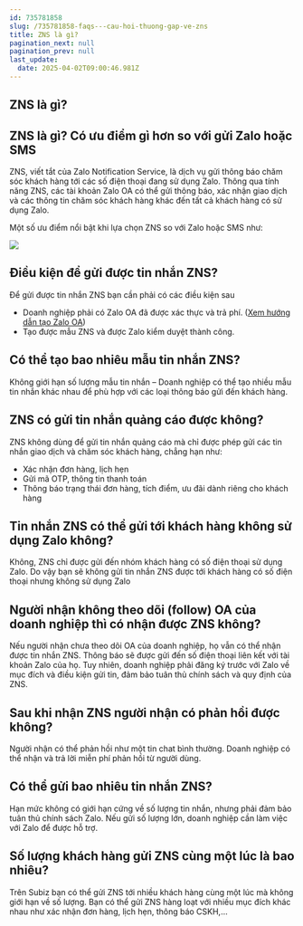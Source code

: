 ```yaml
---
id: 735781858
slug: /735781858-faqs---cau-hoi-thuong-gap-ve-zns
title: ZNS là gì?
pagination_next: null
pagination_prev: null
last_update:
  date: 2025-04-02T09:00:46.981Z
---
```


## ZNS là gì? 

## ZNS là gì? Có ưu điểm gì hơn so với gửi Zalo hoặc SMS


ZNS, viết tắt của Zalo Notification Service, là dịch vụ gửi thông báo chăm sóc khách hàng tới các số điện thoại đang sử dụng Zalo. Thông qua tính năng ZNS, các tài khoản Zalo OA có thể gửi thông báo, xác nhận giao dịch và các thông tin chăm sóc khách hàng khác đến tất cả khách hàng có sử dụng Zalo.

Một số ưu điểm nổi bật khi lựa chọn ZNS so với Zalo hoặc SMS như:


![](https://vcdn.subiz-cdn.com/file/fishbfnbzypraqiniztf_acpxkgumifuoofoosble/unnamed.png)

## Điều kiện để gửi được tin nhắn ZNS?


Để gửi được tin nhắn ZNS bạn cần phải có các điều kiện sau

- Doanh nghiệp phải có Zalo OA đã được xác thực và trả phí. ([Xem hướng dẫn tạo Zalo OA](https://oa.zalo.me/home/documents/guides/khoi-tao-zalo-official-account_61))
- Tạo được mẫu ZNS và được Zalo kiểm duyệt thành công.
## Có thể tạo bao nhiêu mẫu tin nhắn ZNS?


Không giới hạn số lượng mẫu tin nhắn – Doanh nghiệp có thể tạo nhiều mẫu tin nhắn khác nhau để phù hợp với các loại thông báo gửi đến khách hàng.
## ZNS có gửi tin nhắn quảng cáo được không?


ZNS không dùng để gửi tin nhắn quảng cáo mà chỉ được phép gửi các tin nhắn giao dịch và chăm sóc khách hàng, chẳng hạn như:

- Xác nhận đơn hàng, lịch hẹn
- Gửi mã OTP, thông tin thanh toán
- Thông báo trạng thái đơn hàng, tích điểm, ưu đãi dành riêng cho khách hàng
## Tin nhắn ZNS có thể gửi tới khách hàng không sử dụng Zalo không? 


Không, ZNS chỉ được gửi đến nhóm khách hàng có số điện thoại sử dụng Zalo. Do vậy bạn sẽ không gửi tin nhắn ZNS được tới khách hàng có số điện thoại nhưng không sử dụng Zalo 
## Người nhận không theo dõi (follow) OA của doanh nghiệp thì có nhận được ZNS không?


Nếu người nhận chưa theo dõi OA của doanh nghiệp, họ vẫn có thể nhận được tin nhắn ZNS. Thông báo sẽ được gửi đến số điện thoại liên kết với tài khoản Zalo của họ. Tuy nhiên, doanh nghiệp phải đăng ký trước với Zalo về mục đích và điều kiện gửi tin, đảm bảo tuân thủ chính sách và quy định của ZNS.
## Sau khi nhận ZNS người nhận có phản hồi được không?


Người nhận có thể phản hồi như một tin chat bình thường. Doanh nghiệp có thể nhận và trả lời miễn phí phản hồi từ người dùng.
## Có thể gửi bao nhiêu tin nhắn ZNS?


Hạn mức không có giới hạn cứng về số lượng tin nhắn, nhưng phải đảm bảo tuân thủ chính sách Zalo. Nếu gửi số lượng lớn, doanh nghiệp cần làm việc với Zalo để được hỗ trợ.
## Số lượng khách hàng gửi ZNS cùng một lúc là bao nhiêu? 


Trên Subiz bạn có thể gửi ZNS tới nhiều khách hàng cùng một lúc mà không giới hạn về số lượng. Bạn có thể gửi ZNS hàng loạt với nhiều mục đích khác nhau như xác nhận đơn hàng, lịch hẹn, thông báo CSKH,…